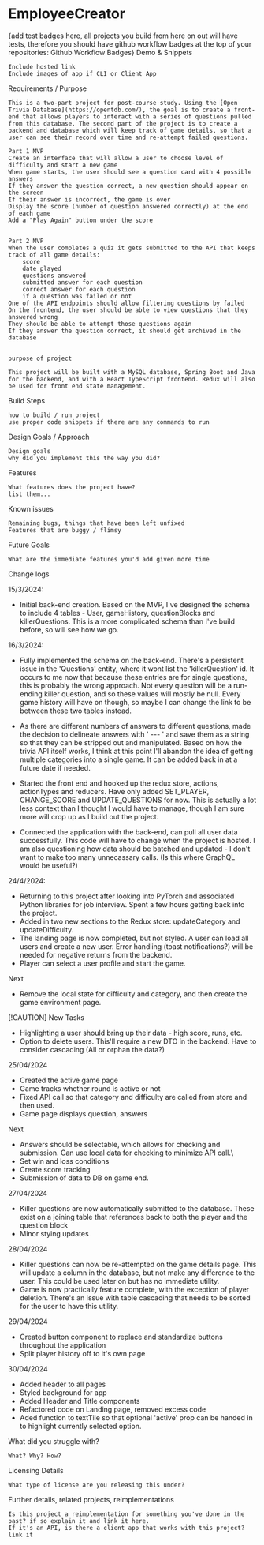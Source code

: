 # EmployeeCreator

{add test badges here, all projects you build from here on out will have tests, therefore you should have github workflow badges at the top of your repositories: Github Workflow Badges}
Demo & Snippets

    Include hosted link
    Include images of app if CLI or Client App

Requirements / Purpose

    This is a two-part project for post-course study. Using the [Open Trivia Database](https://opentdb.com/), the goal is to create a front-end that allows players to interact with a series of questions pulled from this database. The second part of the project is to create a backend and database which will keep track of game details, so that a user can see their record over time and re-attempt failed questions.

    Part 1 MVP
    Create an interface that will allow a user to choose level of difficulty and start a new game
    When game starts, the user should see a question card with 4 possible answers
    If they answer the question correct, a new question should appear on the screen
    If their answer is incorrect, the game is over
    Display the score (number of question answered correctly) at the end of each game
    Add a "Play Again" button under the score


    Part 2 MVP
    When the user completes a quiz it gets submitted to the API that keeps track of all game details:
        score
        date played
        questions answered
        submitted answer for each question
        correct answer for each question
        if a question was failed or not
    One of the API endpoints should allow filtering questions by failed
    On the frontend, the user should be able to view questions that they answered wrong
    They should be able to attempt those questions again
    If they answer the question correct, it should get archived in the database


    purpose of project

    This project will be built with a MySQL database, Spring Boot and Java for the backend, and with a React TypeScript frontend. Redux will also be used for front end state management.

Build Steps

    how to build / run project
    use proper code snippets if there are any commands to run

Design Goals / Approach

    Design goals
    why did you implement this the way you did?

Features

    What features does the project have?
    list them...

Known issues

    Remaining bugs, things that have been left unfixed
    Features that are buggy / flimsy

Future Goals

    What are the immediate features you'd add given more time

Change logs

15/3/2024:

- Initial back-end creation. Based on the MVP, I've designed the schema to include 4 tables - User, gameHistory, questionBlocks and killerQuestions. This is a more complicated schema than I've build before, so will see how we go.

16/3/2024:

- Fully implemented the schema on the back-end. There's a persistent issue in the 'Questions' entity, where it wont list the 'killerQuestion' id. It occurs to me now that because these entries are for single questions, this is probably the wrong approach. Not every question will be a run-ending killer question, and so these values will mostly be null. Every game history will have on though, so maybe I can change the link to be between these two tables instead.

- As there are different numbers of answers to different questions, made the decision to delineate answers with ' --- ' and save them as a string so that they can be stripped out and manipulated. Based on how the trivia API itself works, I think at this point I'll abandon the idea of getting multiple categories into a single game. It can be added back in at a future date if needed.

- Started the front end and hooked up the redux store, actions, actionTypes and reducers. Have only added SET_PLAYER, CHANGE_SCORE and UPDATE_QUESTIONS for now. This is actually a lot less context than I thought I would have to manage, though I am sure more will crop up as I build out the project.

- Connected the application with the back-end, can pull all user data successfully. This code will have to change when the project is hosted. I am also questioning how data should be batched and updated - I don't want to make too many unnecassary calls. (Is this where GraphQL would be useful?)

24/4/2024:

- Returning to this project after looking into PyTorch and associated Python libraries for job interview. Spent a few hours getting back into the project.
- Added in two new sections to the Redux store: updateCategory and updateDifficulty.
- The landing page is now completed, but not styled. A user can load all users and create a new user. Error handling (toast notifications?) will be needed for negative returns from the backend.
- Player can select a user profile and start the game.

Next

- Remove the local state for difficulty and category, and then create the game environment page.

[!CAUTION]
New Tasks

- Highlighting a user should bring up their data - high score, runs, etc.
- Option to delete users. This'll require a new DTO in the backend. Have to consider cascading (All or orphan the data?)

25/04/2024

- Created the active game page
- Game tracks whether round is active or not
- Fixed API call so that category and difficulty are called from store and then used.
- Game page displays question, answers

Next

- Answers should be selectable, which allows for checking and submission. Can use local data for checking to minimize API call.\
- Set win and loss conditions
- Create score tracking
- Submission of data to DB on game end.

27/04/2024

- Killer questions are now automatically submitted to the database. These exist on a joining table that references back to both the player and the question block
- Minor stying updates

28/04/2024

- Killer questions can now be re-attempted on the game details page. This will update a column in the database, but not make any difference to the user. This could be used later on but has no immediate utility.
- Game is now practically feature complete, with the exception of player deletion. There's an issue with table cascading that needs to be sorted for the user to have this utility.

29/04/2024

- Created button component to replace and standardize buttons throughout the application
- Split player history off to it's own page

30/04/2024

- Added header to all pages
- Styled background for app
- Added Header and Title components
- Refactored code on Landing page, removed excess code
- Aded function to textTile so that optional 'active' prop can be handed in to highlight currently selected option.

What did you struggle with?

    What? Why? How?

Licensing Details

    What type of license are you releasing this under?

Further details, related projects, reimplementations

    Is this project a reimplementation for something you've done in the past? if so explain it and link it here.
    If it's an API, is there a client app that works with this project? link it

